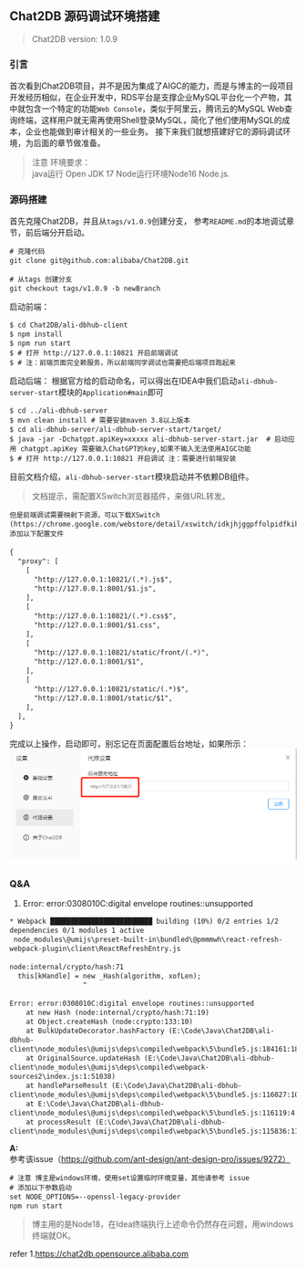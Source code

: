 ## Chat2DB 源码调试环境搭建 

>Chat2DB version: 1.0.9

### 引言    
首次看到Chat2DB项目，并不是因为集成了AIGC的能力，而是与博主的一段项目开发经历相似，在企业开发中，RDS平台是支撑企业MySQL平台化一个产物，其中就包含一个特定的功能`Web Console`，类似于阿里云，腾讯云的MySQL Web查询终端，这样用户就无需再使用Shell登录MySQL，简化了他们使用MySQL的成本，企业也能做到审计相关的一些业务。  接下来我们就想搭建好它的源码调试环境，为后面的章节做准备。  

>注意 环境要求：    
    java运行 Open JDK 17
    Node运行环境Node16 Node.js.


### 源码搭建    
首先克隆Chat2DB，并且从`tags/v1.0.9`创建分支， 参考`README.md`的本地调试章节，前后端分开启动。

```shell
# 克隆代码
git clone git@github.com:alibaba/Chat2DB.git

# 从tags 创建分支
git checkout tags/v1.0.9 -b newBranch
```

启动前端：  
```shell
$ cd Chat2DB/ali-dbhub-client
$ npm install 
$ npm run start
$ # 打开 http://127.0.0.1:10821 开启前端调试
$ # 注：前端页面完全赖服务，所以前端同学调试也需要把后端项目跑起来  
```


启动后端： 
根据官方给的启动命名，可以得出在IDEA中我们启动`ali-dbhub-server-start`模块的`Application#main`即可  
```shell
$ cd ../ali-dbhub-server
$ mvn clean install # 需要安装maven 3.8以上版本
$ cd ali-dbhub-server/ali-dbhub-server-start/target/
$ java -jar -Dchatgpt.apiKey=xxxxx ali-dbhub-server-start.jar  # 启动应用 chatgpt.apiKey 需要输入ChatGPT的key,如果不输入无法使用AIGC功能
$ # 打开 http://127.0.0.1:10821 开启调试 注：需要进行前端安装
```

目前文档介绍，`ali-dbhub-server-start`模块启动并不依赖DB组件。  


>文档提示，需配置XSwitch浏览器插件，来做URL转发。  

```
但是前端调试需要映射下资源，可以下载XSwitch (https://chrome.google.com/webstore/detail/xswitch/idkjhjggpffolpidfkikidcokdkdaogg),添加以下配置文件

{
  "proxy": [
    [
      "http://127.0.0.1:10821/(.*).js$",
      "http://127.0.0.1:8001/$1.js",
    ],
    [
      "http://127.0.0.1:10821/(.*).css$",
      "http://127.0.0.1:8001/$1.css",
    ],
    [
      "http://127.0.0.1:10821/static/front/(.*)",
      "http://127.0.0.1:8001/$1",
    ],
    [
      "http://127.0.0.1:10821/static/(.*)$",
      "http://127.0.0.1:8001/static/$1",
    ],
  ],
}
```

完成以上操作，启动即可，别忘记在页面配置后台地址，如果所示：    
![envidedebug01](images/envidedebug01.png)  


### Q&A

1. Error: error:0308010C:digital envelope routines::unsupported
```
* Webpack █████████████████████████ building (10%) 0/2 entries 1/2 dependencies 0/1 modules 1 active
 node_modules\@umijs\preset-built-in\bundled\@pmmmwh\react-refresh-webpack-plugin\client\ReactRefreshEntry.js

node:internal/crypto/hash:71
  this[kHandle] = new _Hash(algorithm, xofLen);
                  ^

Error: error:0308010C:digital envelope routines::unsupported
    at new Hash (node:internal/crypto/hash:71:19)
    at Object.createHash (node:crypto:133:10)
    at BulkUpdateDecorator.hashFactory (E:\Code\Java\Chat2DB\ali-dbhub-client\node_modules\@umijs\deps\compiled\webpack\5\bundle5.js:184161:18)
    at OriginalSource.updateHash (E:\Code\Java\Chat2DB\ali-dbhub-client\node_modules\@umijs\deps\compiled\webpack-sources2\index.js:1:51038)
    at handleParseResult (E:\Code\Java\Chat2DB\ali-dbhub-client\node_modules\@umijs\deps\compiled\webpack\5\bundle5.js:116027:10)
    at E:\Code\Java\Chat2DB\ali-dbhub-client\node_modules\@umijs\deps\compiled\webpack\5\bundle5.js:116119:4
    at processResult (E:\Code\Java\Chat2DB\ali-dbhub-client\node_modules\@umijs\deps\compiled\webpack\5\bundle5.js:115836:11)

```

**A:**  
参考该issue（https://github.com/ant-design/ant-design-pro/issues/9272）    
```shell
# 注意 博主是windows环境，使用set设置临时环境变量，其他请参考 issue
# 添加以下参数启动
set NODE_OPTIONS=--openssl-legacy-provider 
npm run start
```

> 博主用的是Node18，在Idea终端执行上述命令仍然存在问题，用windows终端就OK。


refer
1.https://chat2db.opensource.alibaba.com   
